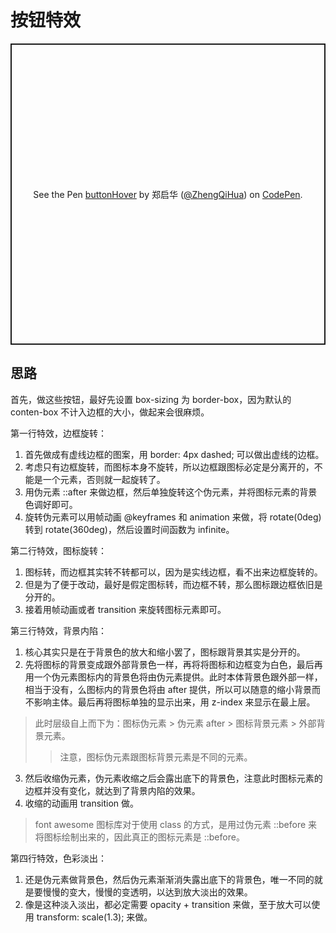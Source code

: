 # 按钮特效

<p class="codepen" data-height="482" data-theme-id="0" data-default-tab="result" data-user="ZhengQiHua" data-slug-hash="ewZNOX" style="height: 482px; box-sizing: border-box; display: flex; align-items: center; justify-content: center; border: 2px solid; margin: 1em 0; padding: 1em;" data-pen-title="buttonHover">
  <span>See the Pen <a href="https://codepen.io/ZhengQiHua/pen/ewZNOX/">
  buttonHover</a> by 郑启华 (<a href="https://codepen.io/ZhengQiHua">@ZhengQiHua</a>)
  on <a href="https://codepen.io">CodePen</a>.</span>
</p>
<script async src="https://static.codepen.io/assets/embed/ei.js"></script>

## 思路

<!-- TODO：将 4 行单独抽离，分别写，每行可以做本质相同表现不同的特效 -->

首先，做这些按钮，最好先设置 box-sizing 为 border-box，因为默认的 conten-box 不计入边框的大小，做起来会很麻烦。

第一行特效，边框旋转：
1. 首先做成有虚线边框的图案，用 border: 4px dashed; 可以做出虚线的边框。
2. 考虑只有边框旋转，而图标本身不旋转，所以边框跟图标必定是分离开的，不能是一个元素，否则就一起旋转了。
3. 用伪元素 ::after 来做边框，然后单独旋转这个伪元素，并将图标元素的背景色调好即可。
4. 旋转伪元素可以用帧动画 @keyframes 和 animation 来做，将 rotate(0deg) 转到 rotate(360deg)，然后设置时间函数为 infinite。

第二行特效，图标旋转：
1. 图标转，而边框其实转不转都可以，因为是实线边框，看不出来边框旋转的。
2. 但是为了便于改动，最好是假定图标转，而边框不转，那么图标跟边框依旧是分开的。
3. 接着用帧动画或者 transition 来旋转图标元素即可。

第三行特效，背景内陷：
1. 核心其实只是在于背景色的放大和缩小罢了，图标跟背景其实是分开的。
2. 先将图标的背景变成跟外部背景色一样，再将将图标和边框变为白色，最后再用一个伪元素图标内的背景色将由伪元素提供。此时本体背景色跟外部一样，相当于没有，么图标内的背景色将由 after 提供，所以可以随意的缩小背景而不影响主体。最后再将图标单独的显示出来，用 z-index 来显示在最上层。
> 此时层级自上而下为：图标伪元素 > 伪元素 after > 图标背景元素 > 外部背景元素。
>> 注意，图标伪元素跟图标背景元素是不同的元素。
3. 然后收缩伪元素，伪元素收缩之后会露出底下的背景色，注意此时图标元素的边框并没有变化，就达到了背景内陷的效果。
4. 收缩的动画用 transition 做。
> font awesome 图标库对于使用 class 的方式，是用过伪元素 ::before 来将图标绘制出来的，因此真正的图标元素是 ::before。

第四行特效，色彩淡出：
1. 还是伪元素做背景色，然后伪元素渐渐消失露出底下的背景色，唯一不同的就是要慢慢的变大，慢慢的变透明，以达到放大淡出的效果。
2. 像是这种淡入淡出，都必定需要 opacity + transition 来做，至于放大可以使用 transform: scale(1.3); 来做。
